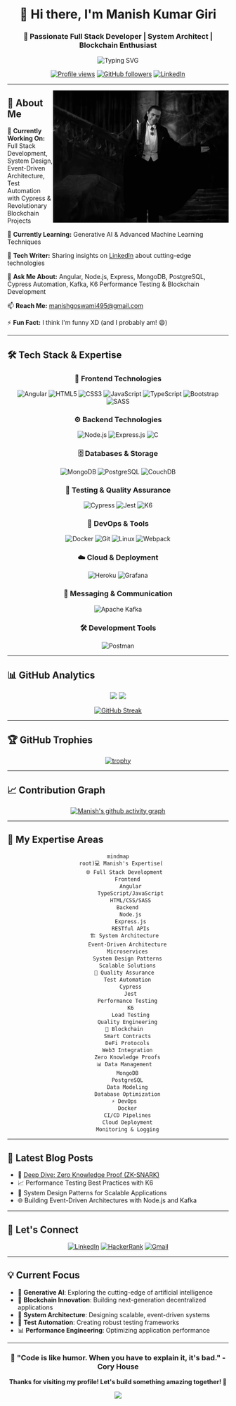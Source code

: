 <div align="center">
  
# 👋 Hi there, I'm Manish Kumar Giri

### 🚀 Passionate Full Stack Developer | System Architect | Blockchain Enthusiast

<img src="https://readme-typing-svg.herokuapp.com?font=Fira+Code&pause=1000&color=00D9FF&center=true&vCenter=true&width=435&lines=Full+Stack+Developer;System+Design+Expert;Blockchain+Developer;Test+Automation+Engineer;Performance+Testing+Specialist" alt="Typing SVG" />

[![Profile views](https://komarev.com/ghpvc/?username=manish0502&label=Profile%20views&color=0e75b6&style=for-the-badge)](https://github.com/manish0502)
[![GitHub followers](https://img.shields.io/github/followers/manish0502?label=Followers&style=for-the-badge&color=blue)](https://github.com/manish0502)
[![LinkedIn](https://img.shields.io/badge/LinkedIn-Connect-blue?style=for-the-badge&logo=linkedin)](https://linkedin.com/in/manish-kumar-giri)

</div>

---

<img align="right" alt="Coding" width="400" src="https://github.com/manish0502/manish0502/blob/main/ezgif.com-gif-maker.gif">

## 🎯 About Me

🔭 **Currently Working On:** Full Stack Development, System Design, Event-Driven Architecture, Test Automation with Cypress & Revolutionary Blockchain Projects

🌱 **Currently Learning:** Generative AI & Advanced Machine Learning Techniques

📝 **Tech Writer:** Sharing insights on [LinkedIn](https://www.linkedin.com/pulse/deep-dive-zero-knowledge-proof-zk-snark-manish-kumar-giri-/) about cutting-edge technologies

💬 **Ask Me About:** Angular, Node.js, Express, MongoDB, PostgreSQL, Cypress Automation, Kafka, K6 Performance Testing & Blockchain Development

📫 **Reach Me:** [manishgoswami495@gmail.com](mailto:manishgoswami495@gmail.com)

⚡ **Fun Fact:** I think I'm funny XD (and I probably am! 😄)

---

## 🛠️ Tech Stack & Expertise

<div align="center">

### 🎨 Frontend Technologies
![Angular](https://img.shields.io/badge/Angular-DD0031?style=for-the-badge&logo=angular&logoColor=white)
![HTML5](https://img.shields.io/badge/HTML5-E34F26?style=for-the-badge&logo=html5&logoColor=white)
![CSS3](https://img.shields.io/badge/CSS3-1572B6?style=for-the-badge&logo=css3&logoColor=white)
![JavaScript](https://img.shields.io/badge/JavaScript-F7DF1E?style=for-the-badge&logo=javascript&logoColor=black)
![TypeScript](https://img.shields.io/badge/TypeScript-007ACC?style=for-the-badge&logo=typescript&logoColor=white)
![Bootstrap](https://img.shields.io/badge/Bootstrap-563D7C?style=for-the-badge&logo=bootstrap&logoColor=white)
![SASS](https://img.shields.io/badge/SASS-hotpink.svg?style=for-the-badge&logo=SASS&logoColor=white)

### ⚙️ Backend Technologies
![Node.js](https://img.shields.io/badge/Node.js-43853D?style=for-the-badge&logo=node.js&logoColor=white)
![Express.js](https://img.shields.io/badge/Express.js-404D59?style=for-the-badge&logo=express&logoColor=white)
![C](https://img.shields.io/badge/C-00599C?style=for-the-badge&logo=c&logoColor=white)

### 🗄️ Databases & Storage
![MongoDB](https://img.shields.io/badge/MongoDB-4EA94B?style=for-the-badge&logo=mongodb&logoColor=white)
![PostgreSQL](https://img.shields.io/badge/PostgreSQL-316192?style=for-the-badge&logo=postgresql&logoColor=white)
![CouchDB](https://img.shields.io/badge/CouchDB-E42528?style=for-the-badge&logo=apache-couchdb&logoColor=white)

### 🧪 Testing & Quality Assurance
![Cypress](https://img.shields.io/badge/Cypress-17202C?style=for-the-badge&logo=cypress&logoColor=white)
![Jest](https://img.shields.io/badge/Jest-323330?style=for-the-badge&logo=Jest&logoColor=white)
![K6](https://img.shields.io/badge/K6-7D64FF?style=for-the-badge&logo=k6&logoColor=white)

### 🔧 DevOps & Tools
![Docker](https://img.shields.io/badge/Docker-2496ED?style=for-the-badge&logo=docker&logoColor=white)
![Git](https://img.shields.io/badge/GIT-E44C30?style=for-the-badge&logo=git&logoColor=white)
![Linux](https://img.shields.io/badge/Linux-FCC624?style=for-the-badge&logo=linux&logoColor=black)
![Webpack](https://img.shields.io/badge/webpack-%238DD6F9.svg?style=for-the-badge&logo=webpack&logoColor=black)

### ☁️ Cloud & Deployment
![Heroku](https://img.shields.io/badge/Heroku-430098?style=for-the-badge&logo=heroku&logoColor=white)
![Grafana](https://img.shields.io/badge/grafana-%23F46800.svg?style=for-the-badge&logo=grafana&logoColor=white)

### 🔗 Messaging & Communication
![Apache Kafka](https://img.shields.io/badge/Apache%20Kafka-000?style=for-the-badge&logo=apachekafka)

### 🛠️ Development Tools
![Postman](https://img.shields.io/badge/Postman-FF6C37?style=for-the-badge&logo=postman&logoColor=white)

</div>

---

## 📊 GitHub Analytics

<div align="center">
  
<img height="180em" src="https://github-readme-stats.vercel.app/api?username=manish0502&show_icons=true&theme=radical&include_all_commits=true&count_private=true"/>
<img height="180em" src="https://github-readme-stats.vercel.app/api/top-langs/?username=manish0502&layout=compact&theme=radical"/>

</div>

<div align="center">
  
[![GitHub Streak](https://github-readme-streak-stats.herokuapp.com/?user=manish0502&theme=radical)](https://github.com/manish0502)

</div>

---

## 🏆 GitHub Trophies

<div align="center">
  
[![trophy](https://github-profile-trophy.vercel.app/?username=manish0502&theme=radical&no-frame=true&no-bg=false&margin-w=4)](https://github.com/manish0502)

</div>

---

## 📈 Contribution Graph

<div align="center">
  
[![Manish's github activity graph](https://github-readme-activity-graph.vercel.app/graph?username=manish0502&theme=react-dark)](https://github.com/manish0502)

</div>

---

## 🎯 My Expertise Areas

<div align="center">

```mermaid
mindmap
  root)💻 Manish's Expertise(
    🌐 Full Stack Development
      Frontend
        Angular
        TypeScript/JavaScript
        HTML/CSS/SASS
      Backend
        Node.js
        Express.js
        RESTful APIs
    🏗️ System Architecture
      Event-Driven Architecture
      Microservices
      System Design Patterns
      Scalable Solutions
    🧪 Quality Assurance
      Test Automation
        Cypress
        Jest
      Performance Testing
        K6
        Load Testing
      Quality Engineering
    🔗 Blockchain
      Smart Contracts
      DeFi Protocols
      Web3 Integration
      Zero Knowledge Proofs
    📊 Data Management
      MongoDB
      PostgreSQL
      Data Modeling
      Database Optimization
    ⚡ DevOps
      Docker
      CI/CD Pipelines
      Cloud Deployment
      Monitoring & Logging
```

</div>

---

## 📝 Latest Blog Posts

- 🔗 [Deep Dive: Zero Knowledge Proof (ZK-SNARK)](https://www.linkedin.com/pulse/deep-dive-zero-knowledge-proof-zk-snark-manish-kumar-giri-/)
- 📈 Performance Testing Best Practices with K6
- 🔧 System Design Patterns for Scalable Applications
- 🌐 Building Event-Driven Architectures with Node.js and Kafka

---

## 🤝 Let's Connect

<div align="center">

[![LinkedIn](https://img.shields.io/badge/LinkedIn-0077B5?style=for-the-badge&logo=linkedin&logoColor=white)](https://linkedin.com/in/manish-kumar-giri)
[![HackerRank](https://img.shields.io/badge/-Hackerrank-2EC866?style=for-the-badge&logo=HackerRank&logoColor=white)](https://www.hackerrank.com/manishgoswami495)
[![Gmail](https://img.shields.io/badge/Gmail-D14836?style=for-the-badge&logo=gmail&logoColor=white)](mailto:manishgoswami495@gmail.com)

</div>

---

## 💡 Current Focus

- 🤖 **Generative AI**: Exploring the cutting-edge of artificial intelligence
- 🔐 **Blockchain Innovation**: Building next-generation decentralized applications
- 🚀 **System Architecture**: Designing scalable, event-driven systems
- 🧪 **Test Automation**: Creating robust testing frameworks
- 📊 **Performance Engineering**: Optimizing application performance

---

<div align="center">

### 🌟 "Code is like humor. When you have to explain it, it's bad." - Cory House

**Thanks for visiting my profile! Let's build something amazing together! 🚀**

[![](https://visitcount.itsvg.in/api?id=manish0502&icon=0&color=0)](https://visitcount.itsvg.in)

</div>
